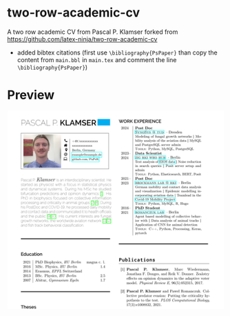 # two-row-academic-cv
A two row academic CV from Pascal P. Klamser forked from https://github.com/latex-ninja/two-row-academic-cv

* added bibtex citations (first use `\bibliography{PsPaper}` than copy the content from `main.bbl` in `main.tex` and comment the line `\bibliography{PsPaper}`)


# Preview 


![Two Row Academic CV](preview_ppk.png)
